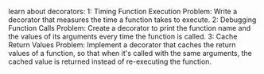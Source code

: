 learn about decorators: 
1: Timing Function Execution
Problem: Write a decorator that measures the time a function takes to execute.
2: Debugging Function Calls
Problem: Create a decorator to print the function name and the values of its arguments every time the function is called.
3: Cache Return Values
Problem: Implement a decorator that caches the return values of a function, so that when it's called with the same arguments, the cached value is returned instead of re-executing the function.